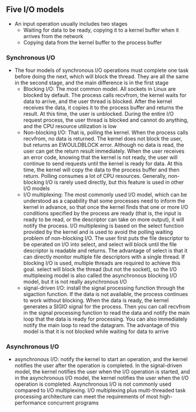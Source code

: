 ## Five I/O models

* An input operation usually includes two stages
  * Waiting for data to be ready, copying it to a kernel buffer when it arrives from the network
  * Copying data from the kernel buffer to the process buffer

### Synchronous I/O

* The four models of synchronous I/O operations must complete one task before doing the next, which will block the thread. They are all the same in the second stage, and the main difference is in the first stage
  * Blocking I/O: The most common model. All sockets in Linux are blocked by default. The process calls recvfrom, the kernel waits for data to arrive, and the user thread is blocked. After the kernel receives the data, it copies it to the process buffer and returns the result. At this time, the user is unblocked. During the entire I/O request process, the user thread is blocked and cannot do anything, and the CPU resource utilization is low
  * Non-blocking I/O: That is, polling the kernel. When the process calls recvfrom, no data is returned. The kernel does not block the user, but returns an EWOULDBLOCK error. Although no data is read, the user can get the return result immediately. When the user receives an error code, knowing that the kernel is not ready, the user will continue to send requests until the kernel is ready for data. At this time, the kernel will copy the data to the process buffer and then return. Polling consumes a lot of CPU resources. Generally, non-blocking I/O is rarely used directly, but this feature is used in other I/O models
  * I/O multiplexing: The most commonly used I/O model, which can be understood as a capability that some processes need to inform the kernel in advance, so that once the kernel finds that one or more I/O conditions specified by the process are ready (that is, the input is ready to be read, or the descriptor can take on more output), it will notify the process. I/O multiplexing is based on the select function provided by the kernel and is used to avoid the polling waiting problem of non-blocking I/O. The user first puts the file descriptor to be operated on I/O into select, and select will block until the file descriptor is readable and returns. The advantage of select is that it can directly monitor multiple file descriptors with a single thread. If blocking I/O is used, multiple threads are required to achieve this goal. select will block the thread (but not the socket), so the I/O multiplexing model is also called the asynchronous blocking I/O model, but it is not really asynchronous I/O
  * signal-driven I/O: install the signal processing function through the sigaction function. If the data is not available, the process continues to work without blocking. When the data is ready, the kernel generates a SIGIO signal for the process. Then you can call recvfrom in the signal processing function to read the data and notify the main loop that the data is ready for processing. You can also immediately notify the main loop to read the datagram. The advantage of this model is that it is not blocked while waiting for data to arrive

### Asynchronous I/O

* asynchronous I/O: notify the kernel to start an operation, and the kernel notifies the user after the operation is completed. In the signal-driven model, the kernel notifies the user when the I/O operation is started, and in the asynchronous I/O model, the kernel notifies the user when the I/O operation is completed. Asynchronous I/O is not commonly used compared to I/O multiplexing. I/O multiplexing plus multi-threaded task processing architecture can meet the requirements of most high-performance concurrent programs

